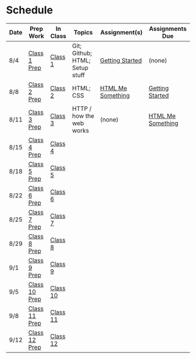 # Schedule

Date | Prep Work | In Class | Topics | Assignment(s) | Assignments Due
-----|-----------|----------|--------|---------------|----------------
8/4 | [Class 1 Prep](./class1-prep) | [Class 1](./class1) | Git; Github; HTML; Setup stuff | [Getting Started][getting-started] | (none)
8/8 | [Class 2 Prep](./class2-prep) | [Class 2](./class2) | HTML; CSS | [HTML Me Something][html-me-something] | [Getting Started][getting-started]
8/11 | [Class 3 Prep](./class3-prep) | [Class 3](./class3) | HTTP / how the web works | (none) | [HTML Me Something][html-me-something]
8/15 | [Class 4 Prep](./class4-prep) | [Class 4](./class4) | | | |
8/18 | [Class 5 Prep](./class5-prep) | [Class 5](./class5) | | | |
8/22 | [Class 6 Prep](./class6-prep) | [Class 6](./class6) | | | |
8/25 | [Class 7 Prep](./class7-prep) | [Class 7](./class7) | | | |
8/29 | [Class 8 Prep](./class8-prep) | [Class 8](./class8) | | | |
9/1 | [Class 9 Prep](./class9-prep) | [Class 9](./class9) | | | |
9/5 | [Class 10 Prep](./class10-prep) | [Class 10](./class10) | | | |
9/8 | [Class 11 Prep](./class11-prep) | [Class 11](./class11) | | | |
9/12 | [Class 12 Prep](./class12-prep) | [Class 12](./class12) | | | |


[getting-started]: ../assignments/getting-started
[html-me-something]: ../assignments/html-me-something
